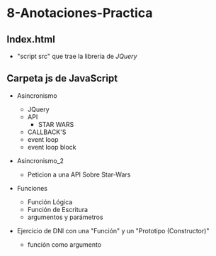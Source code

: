 # 8-Anotaciones-Practica

## Index.html
  - "script src" que trae la libreria de *JQuery*
  
## Carpeta js de JavaScript
  - Asincronismo
      - JQuery 
      - API 
         - STAR WARS
      - CALLBACK'S
      - event loop
      - event loop block
      
  - Asincronismo_2
      - Peticion a una API Sobre  Star-Wars   
      
  - Funciones 
      - Función Lógica
      - Función de Escritura 
      - argumentos y parámetros 
  
  - Ejercicio de DNI con una "Función" y un "Prototipo (Constructor)" 
      - función como argumento  

  
